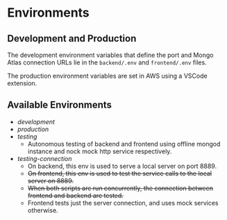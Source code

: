 # Environments

## Development and Production

The development environment variables that define the port and Mongo Atlas connection URLs lie in the `backend/.env` and `frontend/.env` files.

The production environment variables are set in AWS using a VSCode extension.

## Available Environments

- _development_
- _production_
- _testing_
  - Autonomous testing of backend and frontend using offline mongod instance and nock mock http service respectively.
- _testing-connection_
  - On backend, this env is used to serve a local server on port 8889.
  - ~~On frontend, this env is used to test the service calls to the local server on 8889.~~
  - ~~When both scripts are run concurrently, the connection between frontend and backend are tested.~~
  - Frontend tests just the server connection, and uses mock services otherwise.
